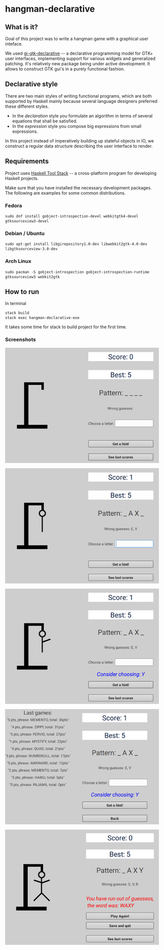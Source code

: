 # hangman-declarative

## What is it?

Goal of this project was to write a hangman game with a graphical user inteface.

We used [gi-gtk-declarative](https://github.com/owickstrom/gi-gtk-declarative) -- a declarative programming model for GTK+ user interfaces, implementing support for various widgets and generalized patching. It's relatively new package being under active development. It allows to construct GTK gui's in a purely functional fashion.

## Declarative style

There are two main styles of writing functional programs, which are both supported by Haskell mainly because several language designers preferred these different styles.

* In the _declaration_ style you formulate an algorithm in terms of several equations that shall be satisfied.
* In the _expression_ style you compose big expressions from small expressions.

In this project instead of imperatively building up stateful objects in IO, we construct a regular data structure describing the user interface to render.

## Requirements
Project uses [Haskell Tool Stack](https://haskellstack.org/) -- a cross-platform program for developing Haskell projects.

Make sure that you have installed the necessary development packages. The following are examples for some common distributions.

### Fedora
```
sudo dnf install gobject-introspection-devel webkitgtk4-devel gtksourceview3-devel
```

### Debian / Ubuntu
```
sudo apt-get install libgirepository1.0-dev libwebkit2gtk-4.0-dev libgtksourceview-3.0-dev
```

### Arch Linux
```
sudo pacman -S gobject-introspection gobject-introspection-runtime gtksourceview3 webkit2gtk
```

## How to run
In terminal



```
stack build
stack exec hangman-declarative-exe
```

It takes some time for stack to build project for the first time.

### Screenshots

![Main window](screenshot_1.png)

![After four guesses](screenshot_2.png)

![User can get a hint](screenshot_3.png)

![Game saves last 10 scores](screenshot_4.png)

![End of game](screenshot_5.png)
